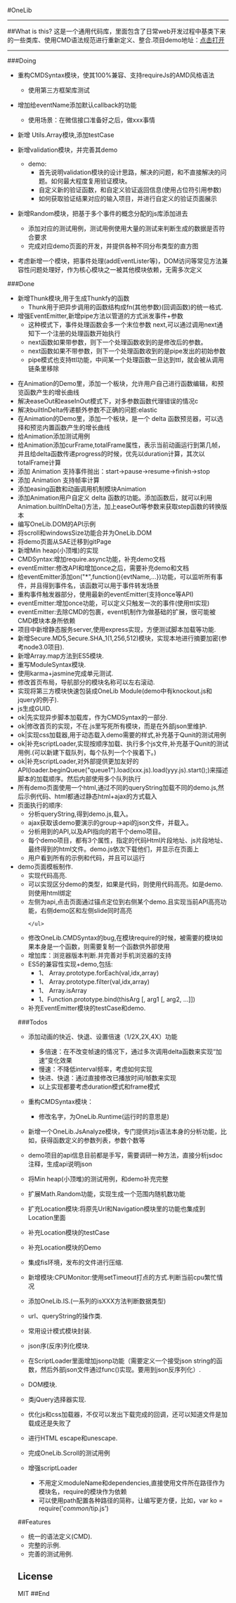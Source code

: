 #OneLib
<hr/>
##What is this?
这是一个通用代码库，里面包含了日常web开发过程中基类下来的一些类库、使用CMD语法规范进行重新定义、整合.项目demo地址：<a href="http://wbpmrck.github.io/OneLib/demo/html/index.html" target="_blank">点击打开</a>
<hr/>


###Doing
* 重构CMDSyntax模块，使其100%兼容、支持requireJs的AMD风格语法
    * 使用第三方框架库测试
* 增加给eventName添加默认callback的功能
	* 使用场景：在微信接口准备好之后，做xxx事情

* 新增 Utils.Array模块,添加testCase
* 新增validation模块，并完善其demo
    * demo:
        * 首先说明validation模块的设计思路，解决的问题，和不直接解决的问题。如何最大程度复用验证模块。
        * 自定义新的验证函数，和自定义验证返回信息(使用占位符引用参数)
        * 如何获取验证结果对应的输入项目，并进行自定义的验证页面展示
* 新增Random模块，把基于多个事件的概念分配的js库添加进去
    * 添加对应的测试用例，测试用例使用大量的测试来判断生成的数据是否符合要求
    * 完成对应demo页面的开发，并提供各种不同分布类型的直方图
* 考虑新增一个模块，把事件处理(addEventLister等)，DOM访问等常见方法兼容性问题处理好，作为核心模块之一被其他模块依赖，无需多次定义


###Done

* 新增Thunk模块,用于生成Thunkfy的函数
    * Thunk用于把异步调用的函数结构成fn(其他参数)(回调函数)的统一格式.
* 增强EventEmitter,新增pipe方法以管道的方式派发事件+参数
    * 这种模式下，事件处理函数会多一个末位参数 next,可以通过调用next通知下一个注册的处理函数开始执行
    * next函数如果带参数，则下一个处理函数收到的是修改后的参数。
    * next函数如果不带参数，则下一个处理函数收到的是pipe发出的初始参数
    * pipe模式也支持ttl功能，中间某一个处理函数一旦达到ttl，就会被从调用链条里移除


<ul>
  <li>在Animation的Demo里，添加一个板块，允许用户自己进行函数编辑，和预览函数产生的增长曲线</li>
  <li>解决easeOut和easeInOut模式下，对多参数函数代理错误的情况c</li>
  <li>解决builtInDelta传递额外参数不正确的问题:elastic</li>
  <li>在Animation的Demo里，添加一个板块，是一个 delta 函数预览器，可以选择和预览内置函数产生的增长曲线</li>
  <li>给Animation添加测试用例</li>
    <li>给Animation添加curFrame,totalFrame属性，表示当前动画运行到第几帧，并且给delta函数传递progress的时候，优先以duration计算，其次以totalFrame计算</li>
    <li>添加 Animation 支持事件抛出：start->pause->resume->finish->stop</li>
  <li>添加 Animation 支持帧率计算</li>
  <li>添加easing函数和动画调用机制模块Animation</li>
    <li>添加Animation用户自定义 delta 函数的功能。添加函数后，就可以利用Animation.builtInDelta()方法，加上easeOut等参数来获取step函数的转换版本</li>
    <li>编写OneLib.DOM的API示例</li>
  <li>将scroll和windowsSize功能合并为OneLib.DOM</li>
  <li>将demo页面从SAE迁移到gitPage</li>
    <li>新增Min heap(小顶堆)的实现</li>
    <li>CMDSyntax:增加require.async功能，补充demo文档</li>
    <li>eventEmitter:修改API和增加once之后，需要补充demo和文档</li>
    <li>给eventEmitter添加on("*",function(){evtName,...})功能，可以监听所有事件，并且得到事件名，该函数可以用于事件转发场景</li>
    <li>重构事件触发器部分，使用最新的eventEmitter(支持once等API)</li>
    <li>eventEmitter:增加once功能，可以定义只触发一次的事件(使用ttl实现)</li>
    <li>eventEmitter:去除CMD的包裹，event机制作为做基础的扩展，很可能被CMD模块本身所依赖</li>
   <li>项目中新增静态服务server,使用express实现，方便测试脚本加载等功能.</li>
   <li>新增Secure.MD5,Secure.SHA_1(1,256,512)模块，实现本地进行摘要加密(参考node3.0项目).</li>
 <li>新增Array.map方法到ES5模块.</li>
 <li>重写ModuleSyntax模块.</li>
 <li>使用karma+jasmine完成单元测试.</li>
 <li>修改首页布局，导航部分的模块名称可以左右滚动.</li>
 <li>实现将第三方模块快速包装成OneLib Module(demo中有knockout.js和jquery的例子).</li>
 <li>js生成GUID.</li>
 <li>ok|先实现异步脚本加载库，作为CMDSyntax的一部分.</li>
 <li>ok|修改首页的实现，不在.js里写死所有模块，而是在外部json里维护.</li>
 <li>ok|实现css加载器,用于动态载入demo需要的样式,补充基于Qunit的测试用例</li>
 <li>ok|补充scriptLoader,实现按顺序加载、执行多个js文件,补充基于Qunit的测试用例.(可以新建下载队列，每个队列一个个挨着下。)</li>
 <li>ok|补充scriptLoader,对外部提供更加友好的API(loader.beginQueue("queue1").load(xxx.js).load(yyy.js).start();)来描述脚本的加载顺序。然后内部使用多个队列执行</li>
 <li>所有demo页面使用一个html,通过不同的queryString加载不同的demo.js,然后示例代码、html都通过静态html+ajax的方式载入</li>
 <li>页面执行的顺序:
    <ul>
        <li>分析queryString,得到demo.js,载入。</li>
        <li>ajax获取该demo要演示的group->api的json文件，并载入。</li>
        <li>分析用到的API,以及API指向的若干个demo项目。</li>
        <li>每个demo项目，都有3个属性，指定的代码Html片段地址、js片段地址、最终得到的html文件。demo.js依次下载他们，并显示在页面上</li>
        <li>用户看到所有的示例和代码，并且可以运行</li>
    </ul>
 </li>
 <li>demo页面模板制作.
     <ul>
        <li>实现代码高亮.</li>
        <li>可以实现区分demo的类型，如果是代码，则使用代码高亮。如是demo.则使用html绑定</li>
        <li>左侧为api,点击页面通过锚点定位到右侧某个demo.且实现当前API高亮功能，右侧demo区和左侧slide同时高亮</li>

    </ul>
 </li>
  <li>修改OneLib.CMDSyntax的bug,在模块require的时候，被需要的模块如果本身是一个函数，则需要复制一个函数供外部使用</li>
    <li>增加库：浏览器版本判断.并完善对手机浏览器的支持</li>
    <li>ES5的兼容性实现+demo,包括:
        <ul>
            <li>1、<undefined> Array.prototype.forEach(val,idx,array)</li>
            <li>1、<Array> Array.prototype.filter(val,idx,array)</li>
            <li>1、<bool> Array.isArray</li>
            <li>1、Function.prototype.bind(thisArg [, arg1 [, arg2, …]])</li>
        </ul>
    </li>
  <li>补充EventEmitter模块的testCase和demo.</li>
</ul>


###Todos
* 添加动画的快近、快退、设置倍速（1/2X,2X,4X）功能
    * 多倍速：在不改变帧速的情况下，通过多次调用delta函数来实现“加速”变化效果
    * 慢速：不降低interval频率，考虑如何实现
    * 快进、快退：通过直接修改已播放时间/帧数来实现
    * 以上实现都要考虑duration模式和frame模式
* 重构CMDSyntax模块：
    * 修改名字，为OneLib.Runtime(运行时的意思是)
    

* 新增一个OneLib.JsAnalyze模块，专门提供对js语法本身的分析功能，比如，获得函数定义的参数列表，参数个数等
* demo项目的api信息目前都是手写，需要调研一种方法，直接分析jsdoc注释，生成api说明json
* 将Min heap(小顶堆)的测试用例，和demo补充完整
* 扩展Math.Random功能，实现生成一个范围内随机数功能
* 扩充Location模块:将原先Url和Navigation模块里的功能也集成到Location里面
* 补充Location模块的testCase
* 补充Location模块的Demo
* 集成fis环境，发布的文件进行压缩.
* 新增模块:CPUMonitor:使用setTimeout打点的方式.判断当前cpu繁忙情况
* 添加OneLib.IS.(一系列的isXXX方法判断数据类型)
* url、queryString的操作类.
* 常用设计模式模块封装.
* json序(反序)列化模块.
* 在ScriptLoader里面增加jsonp功能（需要定义一个接受json string的函数，然后外部json文件通过func(<json>)实现。要用到json反序列化）.
* DOM模块.
* 类jQuery选择器实现.
* 优化js和css加载器，不仅可以发出下载完成的回调，还可以知道文件是加载成还是失败了
* 进行HTML escape和unescape.
* 完成OneLib.Scroll的测试用例
* 增强scriptLoader
    * 不用定义moduleName和dependencies,直接使用文件所在路径作为模块名，require的模块作为依赖
    * 可以使用path配置各种路径的简称，让编写更方便，比如，var ko = require('$common$/tip.js')


##Features
* 统一的语法定义(CMD).
* 完整的示例.
* 完善的测试用例.

## License

MIT
##End
